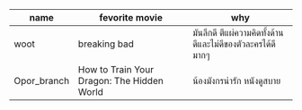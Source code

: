 | name | fevorite movie | why                                         |
| ---- | ----           | ----                                        |
| woot | breaking bad   | มันลึกดี ตีแผ่ความคิดทั้งด้านดีและไม่ดีของตัวละครได้ดีมากๆ |
| Opor_branch | How to Train Your Dragon: The Hidden World | น้องมังกรน่ารัก หนังดูสบาย |
